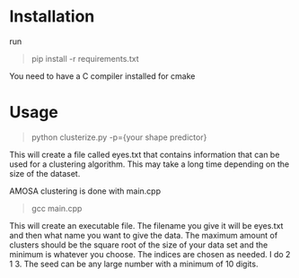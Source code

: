# Installation
run
> pip install -r requirements.txt

You need to have a C compiler installed for cmake
# Usage
> python clusterize.py -p={your shape predictor}

This will create a file called eyes.txt that contains information that can be used for a clustering algorithm. This may take a long time depending on the size of the dataset.

AMOSA clustering is done with main.cpp
> gcc main.cpp

This will create an executable file. The filename you give it will be eyes.txt and then what name you want to give the data. The maximum amount of clusters should be the square root of the size of your data set and the minimum is whatever you choose.
The indices are chosen as needed. I do 2 1 3. The seed can be any large number with a minimum of 10 digits.
